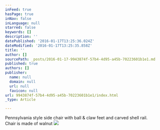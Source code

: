 ```yaml
---
inFeed: true
hasPage: true
inNav: false
inLanguage: null
starred: false
keywords: []
description: ''
datePublished: '2016-01-17T13:25:36.024Z'
dateModified: '2016-01-17T13:25:35.858Z'
title: ''
author: []
sourcePath: _posts/2016-01-17-9943874f-57b4-4d95-a45b-70223601b1e1.md
published: true
authors: []
publisher:
  name: null
  domain: null
  url: null
  favicon: null
url: 9943874f-57b4-4d95-a45b-70223601b1e1/index.html
_type: Article

---
```

Pennsylvania style side chair with ball & claw feet and carved shell rail. Chair is made of walnut ![](https://s3-us-west-2.amazonaws.com/the-grid-img/p/95ad1724f7bfcbeb00a69ed92289ea9a1bbab901.jpg)